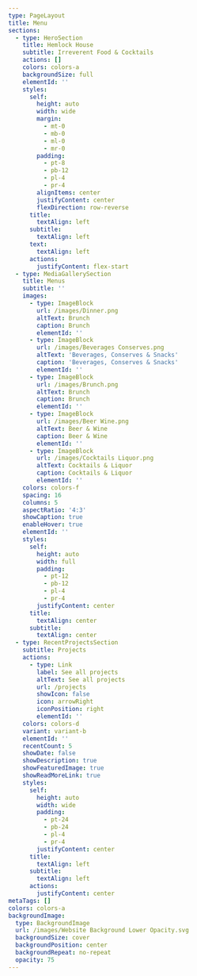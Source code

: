 ```yaml
---
type: PageLayout
title: Menu
sections:
  - type: HeroSection
    title: Hemlock House
    subtitle: Irreverent Food & Cocktails
    actions: []
    colors: colors-a
    backgroundSize: full
    elementId: ''
    styles:
      self:
        height: auto
        width: wide
        margin:
          - mt-0
          - mb-0
          - ml-0
          - mr-0
        padding:
          - pt-8
          - pb-12
          - pl-4
          - pr-4
        alignItems: center
        justifyContent: center
        flexDirection: row-reverse
      title:
        textAlign: left
      subtitle:
        textAlign: left
      text:
        textAlign: left
      actions:
        justifyContent: flex-start
  - type: MediaGallerySection
    title: Menus
    subtitle: ''
    images:
      - type: ImageBlock
        url: /images/Dinner.png
        altText: Brunch
        caption: Brunch
        elementId: ''
      - type: ImageBlock
        url: /images/Beverages Conserves.png
        altText: 'Beverages, Conserves & Snacks'
        caption: 'Beverages, Conserves & Snacks'
        elementId: ''
      - type: ImageBlock
        url: /images/Brunch.png
        altText: Brunch
        caption: Brunch
        elementId: ''
      - type: ImageBlock
        url: /images/Beer Wine.png
        altText: Beer & Wine
        caption: Beer & Wine
        elementId: ''
      - type: ImageBlock
        url: /images/Cocktails Liquor.png
        altText: Cocktails & Liquor
        caption: Cocktails & Liquor
        elementId: ''
    colors: colors-f
    spacing: 16
    columns: 5
    aspectRatio: '4:3'
    showCaption: true
    enableHover: true
    elementId: ''
    styles:
      self:
        height: auto
        width: full
        padding:
          - pt-12
          - pb-12
          - pl-4
          - pr-4
        justifyContent: center
      title:
        textAlign: center
      subtitle:
        textAlign: center
  - type: RecentProjectsSection
    subtitle: Projects
    actions:
      - type: Link
        label: See all projects
        altText: See all projects
        url: /projects
        showIcon: false
        icon: arrowRight
        iconPosition: right
        elementId: ''
    colors: colors-d
    variant: variant-b
    elementId: ''
    recentCount: 5
    showDate: false
    showDescription: true
    showFeaturedImage: true
    showReadMoreLink: true
    styles:
      self:
        height: auto
        width: wide
        padding:
          - pt-24
          - pb-24
          - pl-4
          - pr-4
        justifyContent: center
      title:
        textAlign: left
      subtitle:
        textAlign: left
      actions:
        justifyContent: center
metaTags: []
colors: colors-a
backgroundImage:
  type: BackgroundImage
  url: /images/Website Background Lower Opacity.svg
  backgroundSize: cover
  backgroundPosition: center
  backgroundRepeat: no-repeat
  opacity: 75
---
```

